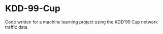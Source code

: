 KDD-99-Cup
==========

Code written for a machine learning project using the KDD'99 Cup network traffic data.
